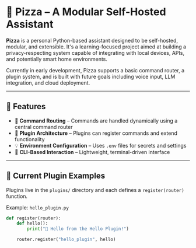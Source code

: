 # 🍕 Pizza – A Modular Self-Hosted Assistant

**Pizza** is a personal Python-based assistant designed to be self-hosted, modular, and extensible. It's a learning-focused project aimed at building a privacy-respecting system capable of integrating with local devices, APIs, and potentially smart home environments.

Currently in early development, Pizza supports a basic command router, a plugin system, and is built with future goals including voice input, LLM integration, and cloud deployment.

---

## 🔧 Features

- 🧠 **Command Routing** – Commands are handled dynamically using a central command router
- 🔌 **Plugin Architecture** – Plugins can register commands and extend functionality
- 💡 **Environment Configuration** – Uses `.env` files for secrets and settings
- 💬 **CLI-Based Interaction** – Lightweight, terminal-driven interface

---

## 🧩 Current Plugin Examples

Plugins live in the `plugins/` directory and each defines a `register(router)` function.

Example: `hello_plugin.py`
```python
def register(router):
    def hello():
        print("👋 Hello from the Hello Plugin!")

    router.register("hello_plugin", hello)
